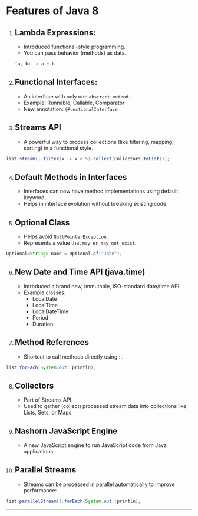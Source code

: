 # Features of Java 8
1. Lambda Expressions:
   -
   - Introduced functional-style programming.
   - You can pass behavior (methods) as data.
   ```java
   (a, b) -> a + b
   ```
2. Functional Interfaces:
   -
   - An interface with only one `abstract method`.
   - Example: Runnable, Callable, Comparator
   - New annotation: `@FunctionalInterface`
3. Streams API
   -
   - A powerful way to process collections (like filtering, mapping, sorting) in a functional style.
```java
list.stream().filter(x -> x > 5).collect(Collectors.toList());
```
4. Default Methods in Interfaces
   -
   - Interfaces can now have method implementations using default keyword.
   - Helps in interface evolution without breaking existing code.
5. Optional Class
   -
   - Helps avoid `NullPointerException`.
   - Represents a value that `may or may not exist`.
```java
Optional<String> name = Optional.of("John");
```
6. New Date and Time API (java.time)
   -
   - Introduced a brand new, immutable, ISO-standard date/time API.
   - Example classes:
     - LocalDate
     - LocalTime
     - LocalDateTime
     - Period
     - Duration
7. Method References
   -
   - Shortcut to call methods directly using ::.
```java
list.forEach(System.out::println);
```
8. Collectors
   -
   - Part of Streams API.
   - Used to gather (collect) processed stream data into collections like Lists, Sets, or Maps.
9. Nashorn JavaScript Engine
   -
   - A new JavaScript engine to run JavaScript code from Java applications.
10. Parallel Streams
    -
    - Streams can be processed in parallel automatically to improve performance:
```java
list.parallelStream().forEach(System.out::println);
``` 
***************************************************************************************************



  
